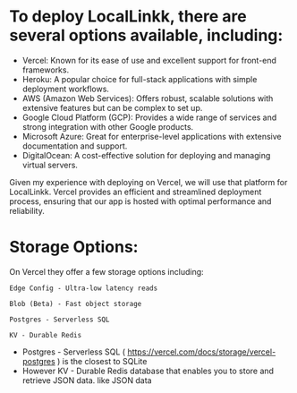 # To deploy LocalLinkk, there are several options available, including:

- Vercel: Known for its ease of use and excellent support for front-end frameworks.
- Heroku: A popular choice for full-stack applications with simple deployment workflows.
- AWS (Amazon Web Services): Offers robust, scalable solutions with extensive features but can be complex to set up.
- Google Cloud Platform (GCP): Provides a wide range of services and strong integration with other Google products.
- Microsoft Azure: Great for enterprise-level applications with extensive documentation and support.
- DigitalOcean: A cost-effective solution for deploying and managing virtual servers.

Given my experience with deploying on Vercel, we will use that platform for LocalLinkk. 
Vercel provides an efficient and streamlined deployment process, ensuring that our app is hosted with optimal performance and reliability.

# Storage Options:
On Vercel they offer a few storage options including:

    Edge Config - Ultra-low latency reads

    Blob (Beta) - Fast object storage

    Postgres - Serverless SQL

    KV - Durable Redis

- Postgres - Serverless SQL ( https://vercel.com/docs/storage/vercel-postgres ) is the closest to SQLite
- However KV - Durable Redis database that enables you to store and retrieve JSON data. like JSON data
